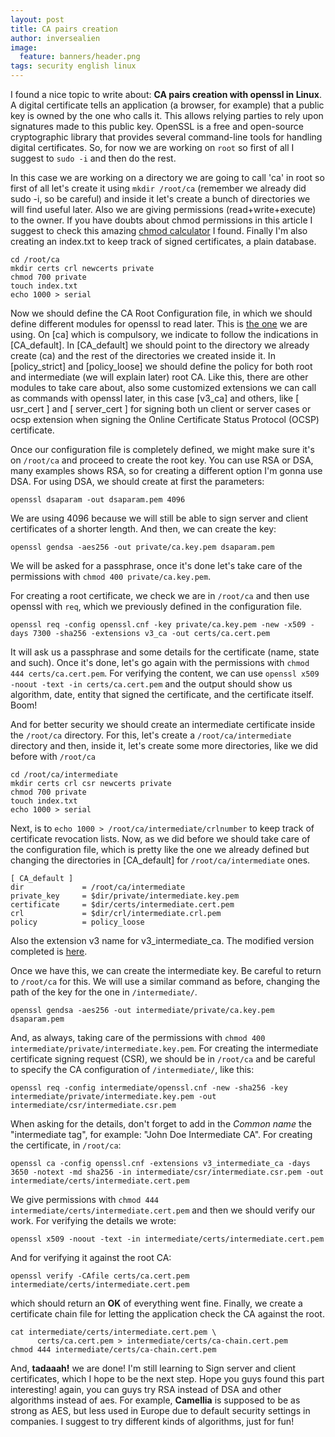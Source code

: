 ```yaml
---
layout: post
title: CA pairs creation
author: inversealien
image:
  feature: banners/header.png
tags: security english linux
---
```


I found a nice topic to write about: **CA pairs creation with openssl in Linux**. A digital certificate tells an application (a browser, for example) that a public key is owned by the one who calls it. This allows relying parties to rely upon signatures made to this public key. OpenSSL is a free and open-source cryptographic library that provides several command-line tools for handling digital certificates. So, for now we are working on `root` so first of all I suggest to `sudo -i` and then do the rest.

In this case we are working on a directory we are going to call 'ca' in root so first of all let's create it using `mkdir /root/ca` (remember we already did sudo -i, so be careful) and inside it let's create a bunch of directories we will find useful later. Also we are giving permissions (read+write+execute) to the owner. If you have doubts about chmod permissions in this article I suggest to check this amazing [chmod calculator](https://chmod-calculator.com/) I found. Finally I'm also creating an index.txt to keep track of signed certificates, a plain database.

```
cd /root/ca
mkdir certs crl newcerts private
chmod 700 private
touch index.txt
echo 1000 > serial
```

Now we should define the CA Root Configuration file, in which we should define different modules for openssl to read later. This is [the one](https://github.com/terceranexus6/SPSI/tree/master/normal) we are using. On [ca] which is compulsory, we indicate to follow the indications in [CA_default]. In [CA_default] we should point to the directory we already create (ca) and the rest of the directories we created inside it. In [policy_strict] and [policy_loose] we should define the policy for both root and intermediate (we will explain later) root CA. Like this, there are other modules to take care about, also some customized extensions we can call as commands with openssl later, in this case [v3_ca] and others, like [ usr_cert ] and [ server_cert ] for signing both un client or server cases or ocsp extension when signing the Online Certificate Status Protocol (OCSP) certificate.

Once our configuration file is completely defined, we might make sure it's on `/root/ca` and proceed to create the root key. You can use RSA or DSA, many examples shows RSA, so for creating a different option I'm gonna use DSA. For using DSA, we should create at first the parameters:

```
openssl dsaparam -out dsaparam.pem 4096
```

We are using 4096 because we will still be able to sign server and client certificates of a shorter length. And then, we can create the key:

```
openssl gendsa -aes256 -out private/ca.key.pem dsaparam.pem
```

We will be asked for a passphrase, once it's done let's take care of the permissions with `chmod 400 private/ca.key.pem`. 

For creating a root certificate, we check we are in `/root/ca` and then use openssl with `req`, which we previously defined in the configuration file. 

```
openssl req -config openssl.cnf -key private/ca.key.pem -new -x509 -days 7300 -sha256 -extensions v3_ca -out certs/ca.cert.pem
``` 

It will ask us a passphrase and some details for the certificate (name, state and such). Once it's done, let's go again with the permissions with `chmod 444 certs/ca.cert.pem`. For verifying the content, we can use `openssl x509 -noout -text -in certs/ca.cert.pem` and the output should show us algorithm, date, entity that signed the certificate, and the certificate itself. Boom!

And for better security we should create an intermediate certificate inside the `/root/ca` directory. For this, let's create a `/root/ca/intermediate` directory and then, inside it, let's create some more directories, like we did before with `/root/ca`

```
cd /root/ca/intermediate
mkdir certs crl csr newcerts private
chmod 700 private
touch index.txt
echo 1000 > serial
```
Next, is to `echo 1000 > /root/ca/intermediate/crlnumber` to keep track of certificate revocation lists. Now, as we did before we should take care of the configuration file, which is pretty like the one we already defined but changing the directories in [CA_default] for `/root/ca/intermediate` ones. 

```
[ CA_default ]
dir             = /root/ca/intermediate
private_key     = $dir/private/intermediate.key.pem
certificate     = $dir/certs/intermediate.cert.pem
crl             = $dir/crl/intermediate.crl.pem
policy          = policy_loose
``` 
Also the extension v3 name for v3_intermediate_ca. The modified version completed is [here](https://github.com/terceranexus6/SPSI/tree/master/intermediate).

Once we have this, we can create the intermediate key. Be careful to return to `/root/ca` for this. We will use a similar command as before, changing the path of the key for the one in `/intermediate/`.

```
openssl gendsa -aes256 -out intermediate/private/ca.key.pem dsaparam.pem

```
And, as always, taking care of the permissions with `chmod 400 intermediate/private/intermediate.key.pem`. For creating the intermediate certificate signing request (CSR), we should be in `/root/ca` and be careful to specify the CA configuration of `/intermediate/`, like this:

```
openssl req -config intermediate/openssl.cnf -new -sha256 -key intermediate/private/intermediate.key.pem -out intermediate/csr/intermediate.csr.pem
``` 
When asking for the details, don't forget to add in the _Common name_ the "intermediate tag", for example: "John Doe Intermediate CA". For creating the certificate, in `/root/ca`:

```
openssl ca -config openssl.cnf -extensions v3_intermediate_ca -days 3650 -notext -md sha256 -in intermediate/csr/intermediate.csr.pem -out intermediate/certs/intermediate.cert.pem
```
We give permissions with `chmod 444 intermediate/certs/intermediate.cert.pem` and then we should verify our work. For verifying the details we wrote:

```
openssl x509 -noout -text -in intermediate/certs/intermediate.cert.pem
```
And for verifying it against the root CA:

```
openssl verify -CAfile certs/ca.cert.pem intermediate/certs/intermediate.cert.pem
```
which should return an **OK** of everything went fine. Finally, we create a certificate chain file for letting the application check the CA against the root. 

```
cat intermediate/certs/intermediate.cert.pem \
      certs/ca.cert.pem > intermediate/certs/ca-chain.cert.pem
chmod 444 intermediate/certs/ca-chain.cert.pem
```
And, **tadaaah!** we are done! I'm still learning to Sign server and client certificates, which I hope to be the next step. Hope you guys found this part interesting! again, you can guys try RSA instead of DSA and other algorithms instead of aes. For example, **Camellia** is supposed to be as strong as AES, but less used in Europe due to default security settings in companies. I suggest to try different kinds of algorithms, just for fun!
